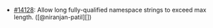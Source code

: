 * [#14128](https://github.com/rubocop/rubocop/issues/14128): Allow long fully-qualified namespace strings to exceed max length. ([@niranjan-patil][])
